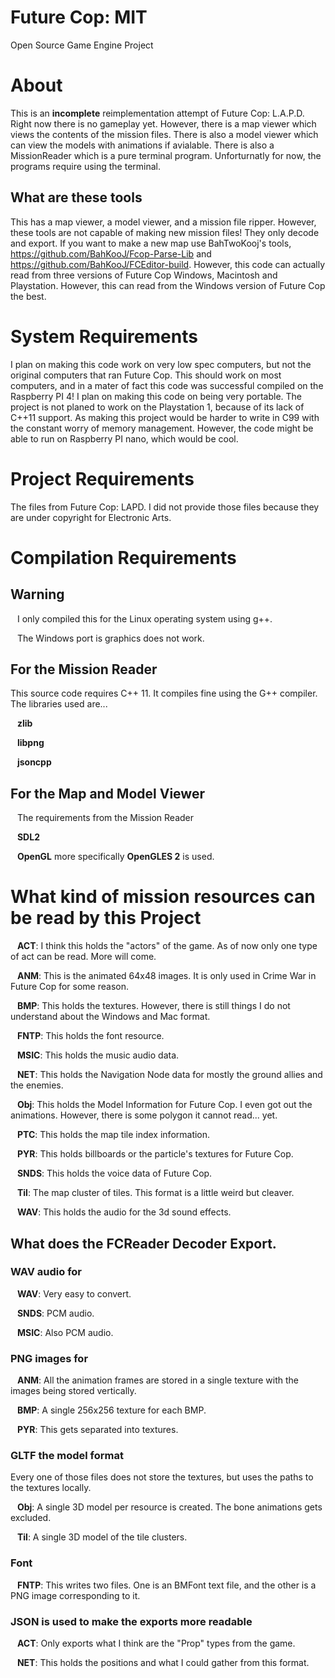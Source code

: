# Future Cop: MIT

Open Source Game Engine Project

# About

This is an __incomplete__ reimplementation attempt of Future Cop: L.A.P.D. Right now there is no gameplay yet. However, there is a map viewer which views the contents of the mission files. There is also a model viewer which can view the models with animations if avialable. There is also a MissionReader which is a pure terminal program. Unforturnatly for now, the programs require using the terminal.

## What are these tools

This has a map viewer, a model viewer, and a mission file ripper. However, these tools are not capable of making new mission files! They only decode and export. If you want to make a new map use BahTwoKooj's tools, https://github.com/BahKooJ/Fcop-Parse-Lib and https://github.com/BahKooJ/FCEditor-build. However, this code can actually read from three versions of Future Cop Windows, Macintosh and Playstation. However, this can read from the Windows version of Future Cop the best.

# System Requirements

I plan on making this code work on very low spec computers, but not the original computers that ran Future Cop. This should work on most computers, and in a mater of fact this code was successful compiled on the Raspberry PI 4! I plan on making this code on being very portable. The project is not planed to work on the Playstation 1, because of its lack of C++11 support. As making this project would be harder to write in C99 with the constant worry of memory management. However, the code might be able to run on Raspberry PI nano, which would be cool.

# Project Requirements

The files from Future Cop: LAPD. I did not provide those files because they are under copyright for Electronic Arts.

# Compilation Requirements

## Warning

&ensp; I only compiled this for the Linux operating system using g++.

&ensp; The Windows port is graphics does not work.

## For the Mission Reader

This source code requires C++ 11. It compiles fine using the G++ compiler. The libraries used are...

&ensp; __zlib__

&ensp; __libpng__

&ensp; __jsoncpp__

## For the Map and Model Viewer

&ensp; The requirements from the Mission Reader

&ensp; __SDL2__

&ensp; __OpenGL__ more specifically __OpenGLES 2__ is used.

# What kind of mission resources can be read by this Project

&ensp; __ACT__: I think this holds the "actors" of the game. As of now only one type of act can be read. More will come.

&ensp; __ANM__: This is the animated 64x48 images. It is only used in Crime War in Future Cop for some reason.

&ensp; __BMP__: This holds the textures. However, there is still things I do not understand about the Windows and Mac format.

&ensp; __FNTP__: This holds the font resource.

&ensp; __MSIC__: This holds the music audio data.

&ensp; __NET__: This holds the Navigation Node data for mostly the ground allies and the enemies.

&ensp; __Obj__: This holds the Model Information for Future Cop. I even got out the animations. However, there is some polygon it cannot read... yet.

&ensp; __PTC__: This holds the map tile index information.

&ensp; __PYR__: This holds billboards or the particle's textures for Future Cop.

&ensp; __SNDS__: This holds the voice data of Future Cop.

&ensp; __Til__: The map cluster of tiles. This format is a little weird but cleaver.

&ensp; __WAV__: This holds the audio for the 3d sound effects.

## What does the FCReader Decoder Export.

### WAV audio for

&ensp; __WAV__: Very easy to convert.

&ensp; __SNDS__: PCM audio.

&ensp; __MSIC__: Also PCM audio.

### PNG images for

&ensp; __ANM__: All the animation frames are stored in a single texture with the images being stored vertically.

&ensp; __BMP__: A single 256x256 texture for each BMP.

&ensp; __PYR__: This gets separated into textures.

### GLTF the model format

Every one of those files does not store the textures, but uses the paths to the textures locally.

&ensp; __Obj__: A single 3D model per resource is created. The bone animations gets excluded.

&ensp; __Til__: A single 3D model of the tile clusters.

### Font

&ensp; __FNTP__: This writes two files. One is an BMFont text file, and the other is a PNG image corresponding to it.

### JSON is used to make the exports more readable

&ensp; __ACT__: Only exports what I think are the "Prop" types from the game.

&ensp; __NET__: This holds the positions and what I could gather from this format.
